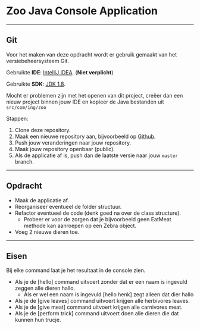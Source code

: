 ﻿# Zoo Java Console Application
---
## Git

Voor het maken van deze opdracht wordt er gebruik gemaakt van het versiebeheersysteem Git.

Gebruikte **IDE**: [IntelliJ IDEA](https://www.jetbrains.com/idea/). (**Niet verplicht**)

Gebruikte **SDK**: [JDK 1.8](https://bitbucket.org/kychu/zoo/downloads/java-1.8.0-openjdk-1.8.0.212-3.b04.redhat.windows.x86_64.zip).

Mocht er problemen zijn met het openen van dit project, creëer dan een nieuw project binnen jouw IDE en kopieer de Java bestanden uit `src/com/ing/zoo`

Stappen:

1. Clone deze repository.
2. Maak een nieuwe repository aan, bijvoorbeeld op [Github](https://www.github.com).
3. Push jouw veranderingen naar jouw repository.
4. Maak jouw repository openbaar (public).
4. Als de applicatie af is, push dan de laatste versie naar jouw `master` branch.

--- 
## Opdracht
- Maak de applicatie af.
- Reorganiseer eventueel de folder structuur.
- Refactor eventueel de code (denk goed na over de class structure).
	- Probeer er voor de zorgen dat je bijvoorbeeld geen EatMeat methode kan aanroepen op een Zebra object.
- Voeg 2 nieuwe dieren toe.
---
## Eisen

Bij elke command laat je het resultaat in de console  zien.

- Als je de [hello] command uitvoert zonder dat er een naam is ingevuld zeggen alle dieren hallo.
	- Als er wel een naam is ingevuld [hello henk] zegt alleen dat dier hallo 
- Als je de [give leaves] command uitvoert krijgen alle herbivores leaves.
- Als je de [give meat] command uitvoert krijgen alle carnivores meat.
- Als je de [perform trick] command uitvoert doen alle dieren die dat kunnen hun trucje.
